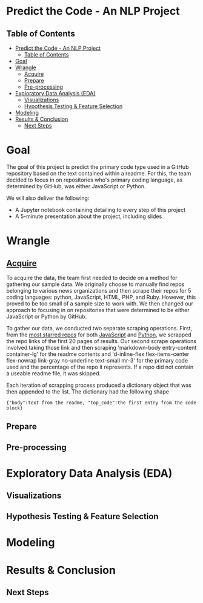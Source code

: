 # Predict the Code - An NLP Project
## Table of Contents
- [Predict the Code - An NLP Project](#predict-the-code---an-nlp-project)
  - [Table of Contents](#table-of-contents)
- [Goal](#goal)
- [Wrangle](#wrangle)
  - [Acquire](#acquire)
  - [Prepare](#prepare)
  - [Pre-processing](#pre-processing)
- [Exploratory Data Analysis (EDA)](#exploratory-data-analysis-eda)
  - [Visualizations](#visualizations)
  - [Hypothesis Testing & Feature Selection](#hypothesis-testing--feature-selection)
- [Modeling](#modeling)
- [Results & Conclusion](#results--conclusion)
  - [Next Steps](#next-steps)

# Goal
The goal of this project is predict the primary code type used in a GitHub repository based on the text contained within a readme. For this, the team decided to focus in on repositories who's primary coding language, as determined by GitHub, was either JavaScript or Python. 

We will also deliver the following:

  * A Jupyter notebook containing detailing to every step of this project
  * A 5-minute presentation about the project, including slides


# Wrangle


## [Acquire](https://github.com/NLP-MVPs/nlp-project/blob/main/acquire.py)
To acquire the data, the team first needed to decide on a method for gathering our sample data. We originally choose to manually find repos belonging to various news organizations and then scrape their repos for 5 coding languages: python, JavaScript, HTML, PHP, and Ruby. However, this proved to be too small of a sample size to work with. We then changed our approach to focusing in on repositories that were determined to be either JavaScript or Python by GitHub. 

To gather our data, we conducted two separate scraping operations. First, from the [most starred repos](https://github.com/search?q=stars%3A%3E0&s=stars&type=Repositories) for both [JavaScript](https://github.com/search?l=JavaScript&q=stars%3A%3E0&s=stars&type=Repositories) and [Python](https://github.com/search?l=Python&q=stars%3A%3E0&s=stars&type=Repositories), we scrapped the repo links of the first 20 pages of results. Our second scrape operations involved taking those link and then scraping 'markdown-body entry-content container-lg' for the readme contents and 'd-inline-flex flex-items-center flex-nowrap link-gray no-underline text-small mr-3' for the primary code used and the percentage of the repo it represents. If a repo did not contain a useable readme file, it was skipped.

Each iteration of scrapping process produced a dictionary object that was then appended to the list. The dictionary had the following shape 
```
{"body":text from the readme, "top_code":the first entry from the code block}
```


## Prepare


## Pre-processing



# Exploratory Data Analysis (EDA)


## Visualizations


## Hypothesis Testing & Feature Selection

# Modeling

  
# Results & Conclusion

## Next Steps
